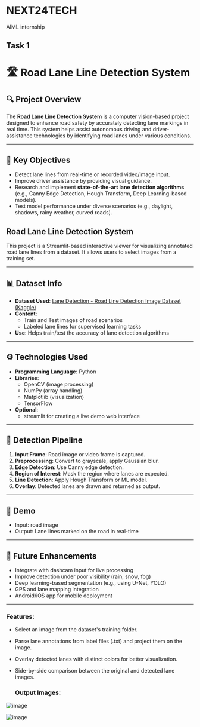 # NEXT24TECH
AIML internship
## Task 1
# 🛣️ Road Lane Line Detection System

## 🔍 Project Overview
The **Road Lane Line Detection System** is a computer vision-based project designed to enhance road safety by accurately detecting lane markings in real time. This system helps assist autonomous driving and driver-assistance technologies by identifying road lanes under various conditions.

---

## 🧠 Key Objectives

-  Detect lane lines from real-time or recorded video/image input.
-  Improve driver assistance by providing visual guidance.
-  Research and implement **state-of-the-art lane detection algorithms** (e.g., Canny Edge Detection, Hough Transform, Deep Learning-based models).
-  Test model performance under diverse scenarios (e.g., daylight, shadows, rainy weather, curved roads).



## Road Lane Line Detection System 
This project is a Streamlit-based interactive viewer for visualizing annotated road lane lines from a dataset. It allows users to select images from a training set.

---

## 📊 Dataset Info

- **Dataset Used**: [Lane Detection - Road Line Detection Image Dataset (Kaggle)](https://www.kaggle.com/datasets/dataclusterlabs/lane-detection-road-line-detection-image-dataset)
- **Content**:
  - Train and Test images of road scenarios
  - Labeled lane lines for supervised learning tasks
- **Use**: Helps train/test the accuracy of lane detection algorithms

---

## ⚙️ Technologies Used

- **Programming Language**: Python 
- **Libraries**:
  - OpenCV (image processing)
  - NumPy (array handling)
  - Matplotlib (visualization)
  - TensorFlow 
- **Optional**:
  - streamlit for creating a live demo web interface

---

## 🚦 Detection Pipeline

1. **Input Frame**: Road image or video frame is captured.
2. **Preprocessing**: Convert to grayscale, apply Gaussian blur.
3. **Edge Detection**: Use Canny edge detection.
4. **Region of Interest**: Mask the region where lanes are expected.
5. **Line Detection**: Apply Hough Transform or ML model.
6. **Overlay**: Detected lanes are drawn and returned as output.

---

## 🎥 Demo

- Input: road image
- Output: Lane lines marked on the road in real-time

---

## 🚀 Future Enhancements

-  Integrate with dashcam input for live processing
-  Improve detection under poor visibility (rain, snow, fog)
-  Deep learning-based segmentation (e.g., using U-Net, YOLO)
-  GPS and lane mapping integration
-  Android/iOS app for mobile deployment

---

### Features:
 
* Select an image from the dataset's training folder.

* Parse lane annotations from label files (.txt) and project them on the image.

* Overlay detected lanes with distinct colors for better visualization.

* Side-by-side comparison between the original and detected lane images.


  ### Output Images:

  

![image](https://github.com/user-attachments/assets/fbab7e8f-d0ab-48dc-96e9-37dc9d482217)




![image](https://github.com/user-attachments/assets/b70f2c65-db44-40dc-9d22-020c2aa17929)



